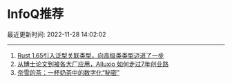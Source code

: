 # InfoQ推荐

最近更新时间: 2022-11-28 14:02:02

--- 
1. [Rust 1.65引入泛型关联类型，向高级类类型迈进了一步](https://www.infoq.cn/article/ULQrMu8BgYDmTCEFpHOZ) 
2. [从博士论文到被各大厂应用，Alluxio 如何走过7年创业路](https://www.infoq.cn/article/RW9VBsZDdBNtIAKPrGzf) 
3. [奈雪的茶：一杯奶茶中的数字化“秘密”](https://www.infoq.cn/article/VNTgMY30plY1K5o7jAcN) 

